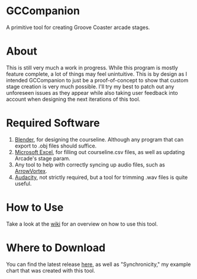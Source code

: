 # GCCompanion
A primitive tool for creating Groove Coaster arcade stages.

# About
This is still very much a work in progress. While this program is mostly feature complete, a lot of things may feel unintuitive. This is by design as I intended GCCompanion to just be a proof-of-concept to show that custom stage creation is very much possible. I'll try my best to patch out any unforeseen issues as they appear while also taking user feedback into account when designing the next iterations of this tool.

# Required Software
1. [Blender](https://www.blender.org/download/), for designing the courseline. Although any program that can export to .obj files should suffice.
2. [Microsoft Excel](https://www.microsoft.com/en-us/microsoft-365/excel), for filling out courseline.csv files, as well as updating Arcade's stage param.
3. Any tool to help with correctly syncing up audio files, such as [ArrowVortex](https://arrowvortex.ddrnl.com/).
4. [Audacity](https://www.audacityteam.org/), not strictly required, but a tool for trimming .wav files is quite useful.

# How to Use
Take a look at the [wiki](https://github.com/itsLevande/GCCompanion/wiki) for an overview on how to use this tool.

# Where to Download
You can find the latest release [here](https://github.com/itsLevande/GCCompanion/releases), as well as "Synchronicity," my example chart that was created with this tool.
